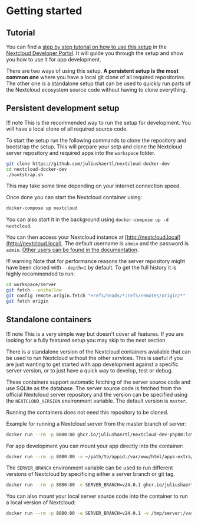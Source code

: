 # Getting started

## Tutorial

You can find a [step by step tutorial on how to use this setup](https://cloud.nextcloud.com/s/iyNGp8ryWxc7Efa?path=%2F1%20Setting%20up%20a%20development%20environment) in the [Nextcloud Developer Portal](https://nextcloud.com/developer/). It will guide you through the setup and show you how to use it for app development.

There are two ways of using this setup. **A persistent setup is the most common one** where you have a local git clone of all required repositories. The other one is a standalone setup that can be used to quickly run parts of the Nextcloud ecosystem source code without having to clone everything.

## Persistent development setup

!!! note
    This is the recommended way to run the setup for development. You will have a local clone of all required source code.

To start the setup run the following commands to clone the repository and bootstrap the setup. This will prepare your setp and clone the Nextcloud server repository and required apps into the `workspace` folder.
```bash
git clone https://github.com/juliushaertl/nextcloud-docker-dev
cd nextcloud-docker-dev
./bootstrap.sh
```

This may take some time depending on your internet connection speed.


Once done you can start the Nextcloud container using:
```bash
docker-compose up nextcloud
```

You can also start it in the background using `docker-compose up -d nextcloud`.

You can then access your Nextcloud instance at [http://nextcloud.local](http://nextcloud.local). The default username is `admin` and the password is `admin`. [Other users can be found in the documentation](https://juliushaertl.github.io/nextcloud-docker-dev/basics/overview/#default-users).

!!! warning
    Note that for performance reasons the server repository might have been cloned with `--depth=1` by default. To get the full history it is highly recommended to run:

```bash
cd workspace/server
git fetch --unshallow
git config remote.origin.fetch "+refs/heads/*:refs/remotes/origin/*"
git fetch origin
```


## Standalone containers

!!! note
    This is a very simple way but doesn't cover all features. If you are looking for a fully featured setup you may skip to the next section

There is a standalone version of the Nextcloud containers available that can be used to run Nextcloud without the other services. This is useful if you are just wanting to get started with app development against a specific server version, or to just have a quick way to develop, test or debug.

These containers support automatic fetching of the server source code and use SQLite as the database. The server source code is fetched from the official Nextcloud server repository and the version can be specified using the `NEXTCLOUD_VERSION` environment variable. The default version is `master`.

Running the containers does not need this repository to be cloned.

Example for running a Nextcloud server from the master branch of server:

```bash
docker run --rm -p 8080:80 ghcr.io/juliushaertl/nextcloud-dev-php80:latest
```

For app development you can mount your app directly into the container:

```bash
docker run --rm -p 8080:80 -v ~/path/to/appid:/var/www/html/apps-extra/appid ghcr.io/juliushaertl/nextcloud-dev-php80:latest
```

The `SERVER_BRANCH` environment variable can be used to run different versions of Nextcloud by specificing either a server branch or git tag.

```bash
docker run --rm -p 8080:80 -e SERVER_BRANCH=v24.0.1 ghcr.io/juliushaertl/nextcloud-dev-php80:latest
```

You can also mount your local server source code into the container to run a local version of Nextcloud:

```bash
docker run --rm -p 8080:80 -e SERVER_BRANCH=v24.0.1 -v /tmp/server:/var/www/html ghcr.io/juliushaertl/nextcloud-dev-php80:latest
```